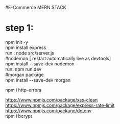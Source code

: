 #E-Commerce MERN STACK

# step 1: 
npm init -y </br>
npm install express </br>
run : node src/server.js </br>
#nodemon [ restart automatically live as devtools] </br>
npm install --save-dev nodemon </br>
run: npm run dev </br>
#morgan package </br>
npm install --save-dev morgan</br>

npm i http-errors</br>

https://www.npmjs.com/package/xss-clean</br>
https://www.npmjs.com/package/express-rate-limit</br>
https://www.npmjs.com/package/dotenv</br>
npm i bcrypt</br>